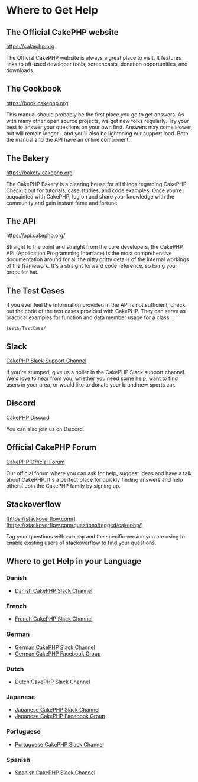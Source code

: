 # Where to Get Help

## The Official CakePHP website

<https://cakephp.org>

The Official CakePHP website is always a great place to visit. It features links
to oft-used developer tools, screencasts, donation opportunities, and downloads.

## The Cookbook

<https://book.cakephp.org>

This manual should probably be the first place you go to get answers. As with
many other open source projects, we get new folks regularly. Try your best to
answer your questions on your own first. Answers may come slower, but will
remain longer – and you'll also be lightening our support load. Both the manual
and the API have an online component.

## The Bakery

<https://bakery.cakephp.org>

The CakePHP Bakery is a clearing house for all things regarding CakePHP. Check
it out for tutorials, case studies, and code examples. Once you're acquainted
with CakePHP, log on and share your knowledge with the community and gain
instant fame and fortune.

## The API

<https://api.cakephp.org/>

Straight to the point and straight from the core developers, the CakePHP API
(Application Programming Interface) is the most comprehensive documentation
around for all the nitty gritty details of the internal workings of the
framework. It's a straight forward code reference, so bring your propeller hat.

## The Test Cases

If you ever feel the information provided in the API is not sufficient, check
out the code of the test cases provided with CakePHP. They can serve as
practical examples for function and data member usage for a class. :

    tests/TestCase/

## Slack

[CakePHP Slack Support Channel](https://cakesf.slack.com/messages/german/)

If you're stumped, give us a holler in the CakePHP Slack support channel.
We'd love to hear from you, whether you need some help, want to
find users in your area, or would like to donate your brand new sports car.

## Discord

[CakePHP Discord](https://discord.com/invite/k4trEMPebj)

You can also join us on Discord.

<a id="cakephp-official-communities"></a>

## Official CakePHP Forum

[CakePHP Official Forum](https://discourse.cakephp.org)

Our official forum where you can ask for help, suggest ideas and have a talk
about CakePHP. It's a perfect place for quickly finding answers and help others.
Join the CakePHP family by signing up.

## Stackoverflow

[https://stackoverflow.com/](https://stackoverflow.com/questions/tagged/cakephp/)

Tag your questions with `cakephp` and the specific version you are using to
enable existing users of stackoverflow to find your questions.

## Where to get Help in your Language

### Danish

- [Danish CakePHP Slack Channel](https://cakesf.slack.com/messages/denmark/)

### French

- [French CakePHP Slack Channel](https://cakesf.slack.com/messages/french/)

### German

- [German CakePHP Slack Channel](https://cakesf.slack.com/messages/german/)
- [German CakePHP Facebook Group](https://www.facebook.com/groups/146324018754907/)

### Dutch

- [Dutch CakePHP Slack Channel](https://cakesf.slack.com/messages/netherlands/)

### Japanese

- [Japanese CakePHP Slack Channel](https://cakesf.slack.com/messages/japanese/)
- [Japanese CakePHP Facebook Group](https://www.facebook.com/groups/304490963004377/)

### Portuguese

- [Portuguese CakePHP Slack Channel](https://cakesf.slack.com/messages/portuguese/)

### Spanish

- [Spanish CakePHP Slack Channel](https://cakesf.slack.com/messages/spanish/)

